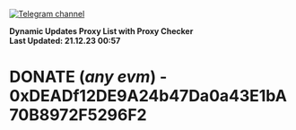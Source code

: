 [![Telegram channel](https://img.shields.io/endpoint?url=https://runkit.io/damiankrawczyk/telegram-badge/branches/master?url=https://t.me/n4z4v0d)](https://t.me/n4z4v0d) 

**Dynamic Updates Proxy List with Proxy Checker**  
**Last Updated: 21.12.23 00:57**

# DONATE (_any evm_) - 0xDEADf12DE9A24b47Da0a43E1bA70B8972F5296F2

